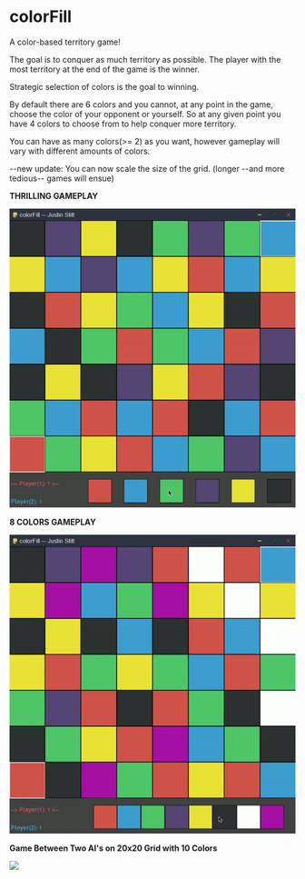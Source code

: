 # colorFill
A color-based territory game!

The goal is to conquer as much territory as possible. The player with the most territory at the end of the game is the winner.

Strategic selection of colors is the goal to winning.

By default there are 6 colors and you cannot, at any point in the game, choose the color of your opponent or yourself. So at any given point you have 4 colors to choose from to help conquer more territory.

You can have as many colors(>= 2) as you want, however gameplay will vary with different amounts of colors.

--new update: You can now scale the size of the grid. (longer --and more tedious-- games will ensue)

**THRILLING GAMEPLAY**

![](colorFillGIF.gif)


**8 COLORS GAMEPLAY**

![](colorFillGIF2.gif)

**Game Between Two AI's on 20x20 Grid with 10 Colors**

![](colorFillGIF3.gif)
